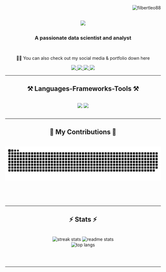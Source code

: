<img align="right" src="https://komarev.com/ghpvc/?username=filbertleo88&label=Visitors&color=0e75b6&style=flat" alt="filbertleo88" /> 

<h1 align="center">
    <img src="https://readme-typing-svg.herokuapp.com/?font=Righteous&size=35&center=true&vCenter=true&width=500&height=70&duration=4000&lines=Hi+There!+👋;+I'm+Filbert+Leonardo!;" />
</h1>

<h3 align="center">A passionate data scientist and analyst</h3>

<br/>

<div align="center">
 
👨‍💻 You can also check out my social media & portfolio down here

 </div>
 
<div align="center"> 
  <a href="mailto:filbertleo88@gmail.com">
    <img src="https://img.shields.io/badge/Gmail-333333?style=for-the-badge&logo=gmail&logoColor=red" />
  </a>
  <a href="https://www.linkedin.com/in/filbert-leonardo/" target="_blank">
    <img src="https://img.shields.io/badge/LinkedIn-0077B5?style=for-the-badge&logo=linkedin&logoColor=white" target="_blank" />
  </a>
  <a href="https://www.instagram.com/filbert.leonardo/" target="_blank">
    <img src="https://img.shields.io/badge/Instagram-%23E4405F.svg?style=for-the-badge&logo=Instagram&logoColor=white" target="_blank" />
  </a>
  <a href="https://portfolio-filbertleo88s-projects.vercel.app/" target="_blank">
     <img src="https://img.shields.io/badge/Portfolio-FF5722?style=for-the-badge&logo=todoist&logoColor=white" target="_blank" /> <!-- sqlite, safari, google-chrome are other good icon
      options -->
  </a>
</div>

 <hr/>
 
<h2 align="center">⚒️ Languages-Frameworks-Tools ⚒️</h2>
<br/>
<div align="center">
    <img src="https://skillicons.dev/icons?i=python,r,anaconda,pycharm,tensorflow,firebase,php,mysql,java,androidstudio" />
    <img src="https://skillicons.dev/icons?i=html,css,javascript,bootstrap,vscode,github,git,gcp,npm,figma" /><br>
</div>
<br/>
<hr/>

<div align="center">
  <h2>🐍 My Contributions 🐍</h2>
  <br>
  <img alt="snake eating my contributions" src="https://raw.githubusercontent.com/filbertleo88/filbertleo88/output/github-contribution-grid-snake.svg" />
  
  <br/><br/><br/>
</div>

<hr/>

<h2 align="center">⚡ Stats ⚡</h2>
<br>
<div align=center>
  <img width=390 src="https://streak-stats.demolab.com?user=filbertleo88&count_private=true&theme=react&border_radius=10&date_format=j%20M%5B%20Y%5D" alt="streak stats"/>
  <img width=390 src="https://github-readme-stats.vercel.app/api?username=filbertleo88&count_private=true&show_icons=true&theme=react&rank_icon=github&border_radius=10" alt="readme stats" />
  <br/>
  <img width=325 align="center" src="https://github-readme-stats.vercel.app/api/top-langs/?username=filbertleo88&hide=HTML&langs_count=8&layout=compact&theme=react&border_radius=10&size_weight=0.5&count_weight=0.5&exclude_repo=github-readme-stats" alt="top langs" />
</div>

<br/><br/>

<hr/>

<br/>

<br/>

